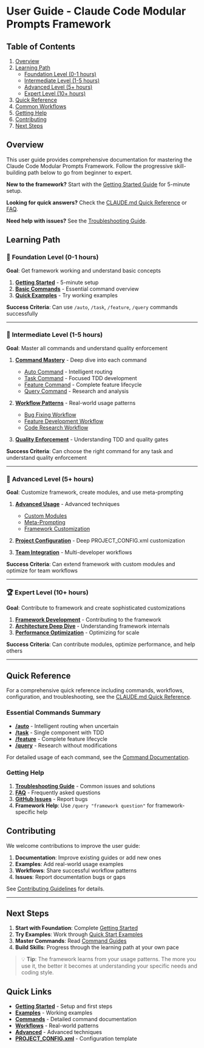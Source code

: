 # User Guide - Claude Code Modular Prompts Framework

## Table of Contents
1. [Overview](#overview)
2. [Learning Path](#learning-path)
   - [Foundation Level (0-1 hours)](#foundation-level-0-1-hours)
   - [Intermediate Level (1-5 hours)](#intermediate-level-1-5-hours)
   - [Advanced Level (5+ hours)](#advanced-level-5-hours)
   - [Expert Level (10+ hours)](#expert-level-10-hours)
3. [Quick Reference](#quick-reference)
4. [Common Workflows](#common-workflows)
5. [Getting Help](#getting-help)
6. [Contributing](#contributing)
7. [Next Steps](#next-steps)

## Overview
This user guide provides comprehensive documentation for mastering the Claude Code Modular Prompts Framework. Follow the progressive skill-building path below to go from beginner to expert.

**New to the framework?** Start with the [Getting Started Guide](../../GETTING_STARTED.md) for 5-minute setup.

**Looking for quick answers?** Check the [CLAUDE.md Quick Reference](../../CLAUDE.md#quick-reference) or [FAQ](faq.md).

**Need help with issues?** See the [Troubleshooting Guide](troubleshooting.md).

## Learning Path

### 🎯 **Foundation Level** (0-1 hours)
**Goal**: Get framework working and understand basic concepts

1. **[Getting Started](../../GETTING_STARTED.md)** - 5-minute setup
2. **[Basic Commands](commands/README.md)** - Essential command overview
3. **[Quick Examples](../../examples/quick-start/)** - Try working examples

**Success Criteria**: Can use `/auto`, `/task`, `/feature`, `/query` commands successfully

---

### 🔧 **Intermediate Level** (1-5 hours)
**Goal**: Master all commands and understand quality enforcement

1. **[Command Mastery](commands/)** - Deep dive into each command
   - [Auto Command](commands/auto-command.md) - Intelligent routing
   - [Task Command](commands/task-command.md) - Focused TDD development
   - [Feature Command](commands/feature-command.md) - Complete feature lifecycle
   - [Query Command](commands/query-command.md) - Research and analysis

2. **[Workflow Patterns](workflows/)** - Real-world usage patterns
   - [Bug Fixing Workflow](workflows/bug-fixing-workflow.md)
   - [Feature Development Workflow](workflows/feature-development-workflow.md)
   - [Code Research Workflow](workflows/code-research-workflow.md)

3. **[Quality Enforcement](quality-enforcement.md)** - Understanding TDD and quality gates

**Success Criteria**: Can choose the right command for any task and understand quality enforcement

---

### 🚀 **Advanced Level** (5+ hours)
**Goal**: Customize framework, create modules, and use meta-prompting

1. **[Advanced Usage](../advanced/)** - Advanced techniques
   - [Custom Modules](../advanced/custom-modules.md)
   - [Meta-Prompting](../advanced/meta-prompting.md)
   - [Framework Customization](../advanced/framework-customization.md)

2. **[Project Configuration](project-configuration.md)** - Deep PROJECT_CONFIG.xml customization

3. **[Team Integration](team-integration.md)** - Multi-developer workflows

**Success Criteria**: Can extend framework with custom modules and optimize for team workflows

---

### 🏆 **Expert Level** (10+ hours)
**Goal**: Contribute to framework and create sophisticated customizations

1. **[Framework Development](framework-development.md)** - Contributing to the framework
2. **[Architecture Deep Dive](architecture-deep-dive.md)** - Understanding framework internals
3. **[Performance Optimization](performance-optimization.md)** - Optimizing for scale

**Success Criteria**: Can contribute modules, optimize performance, and help others

---

## Quick Reference

For a comprehensive quick reference including commands, workflows, configuration, and troubleshooting, see the [CLAUDE.md Quick Reference](../../CLAUDE.md#quick-reference).

### Essential Commands Summary
- **[/auto](commands/auto-command.md)** - Intelligent routing when uncertain
- **[/task](commands/task-command.md)** - Single component with TDD
- **[/feature](commands/feature-command.md)** - Complete feature lifecycle
- **[/query](commands/query-command.md)** - Research without modifications

For detailed usage of each command, see the [Command Documentation](commands/).

### Getting Help

1. **[Troubleshooting Guide](troubleshooting.md)** - Common issues and solutions
2. **[FAQ](faq.md)** - Frequently asked questions
3. **[GitHub Issues](https://github.com/swm-sink/claude-code-modular-prompts/issues)** - Report bugs
4. **Framework Help**: Use `/query "framework question"` for framework-specific help

## Contributing

We welcome contributions to improve the user guide:

1. **Documentation**: Improve existing guides or add new ones
2. **Examples**: Add real-world usage examples
3. **Workflows**: Share successful workflow patterns
4. **Issues**: Report documentation bugs or gaps

See [Contributing Guidelines](../../CONTRIBUTING.md) for details.

---

## Next Steps

1. **Start with Foundation**: Complete [Getting Started](../../GETTING_STARTED.md)
2. **Try Examples**: Work through [Quick Start Examples](../../examples/quick-start/)
3. **Master Commands**: Read [Command Guides](commands/)
4. **Build Skills**: Progress through the learning path at your own pace

> 💡 **Tip**: The framework learns from your usage patterns. The more you use it, the better it becomes at understanding your specific needs and coding style.

## Quick Links

- **[Getting Started](../../GETTING_STARTED.md)** - Setup and first steps
- **[Examples](../../examples/)** - Working examples
- **[Commands](commands/)** - Detailed command documentation
- **[Workflows](workflows/)** - Real-world patterns
- **[Advanced](../advanced/)** - Advanced techniques
- **[PROJECT_CONFIG.xml](../../PROJECT_CONFIG.xml)** - Configuration template